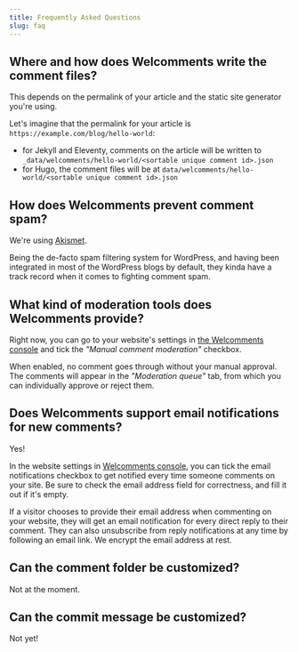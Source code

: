 ```yaml
---
title: Frequently Asked Questions
slug: faq
---
```


## Where and how does Welcomments write the comment files?

This depends on the permalink of your article and the static site generator you're using.

Let's imagine that the permalink for your article is `https://example.com/blog/hello-world`:
* for Jekyll and Eleventy, comments on the article will be written to `_data/welcomments/hello-world/<sortable unique comment id>.json`
* for Hugo, the comment files will be at `data/welcomments/hello-world/<sortable unique comment id>.json`

## How does Welcomments prevent comment spam?

We're using [Akismet](https://akismet.com).

Being the de-facto spam filtering system for WordPress, and having been integrated in most of the WordPress blogs by default, they kinda have a track record when it comes to fighting comment spam.

## What kind of moderation tools does Welcomments provide?

Right now, you can go to your website's settings in [the Welcomments console](https://console.welcomments.io/) and tick the _"Manual comment moderation"_ checkbox.

When enabled, no comment goes through without your manual approval. The comments will appear in the _"Moderation queue"_ tab, from which you can individually approve or reject them.

## Does Welcomments support email notifications for new comments?

Yes!

In the website settings in [Welcomments console](https://console.welcomments.io/), you can tick the email notifications checkbox to get notified every time someone comments on your site. Be sure to check the email address field for correctness, and fill it out if it's empty.

If a visitor chooses to provide their email address when commenting on your website, they will get an email notification for every direct reply to their comment. They can also unsubscribe from reply notifications at any time by following an email link. We encrypt the email address at rest.

## Can the comment folder be customized?

Not at the moment.

## Can the commit message be customized?

Not yet!